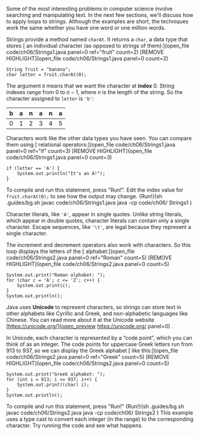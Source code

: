 Some of the most interesting problems in computer science involve searching and manipulating text. In the next few sections, we'll discuss how to apply loops to strings. Although the examples are short, the techniques work the same whether you have one word or one million words.


Strings provide a method named `charAt`. It returns a ```char```, a data type that stores [ an individual character (as opposed to strings of them):](open_file code/ch06/Strings1.java panel=0 ref="fruit" count=2)
 [REMOVE HIGHLIGHT](open_file code/ch06/Strings1.java panel=0 count=2)


```code
String fruit = "banana";
char letter = fruit.charAt(0);
```

The argument `0` means that we want the character at **index** 0. String indexes range from 0 to $n-1$, where $n$ is the length of the string. So the character assigned to `letter` is `'b'`:




| b  | a  | n  | a  | n  | a  |
|----|----|----|----|----|----|
|  0 |  1 |  2 |  3 |  4 | 5  |
 Characters work like the other data types you have seen. You can compare them using [ relational operators:](open_file code/ch06/Strings1.java panel=0 ref="if" count=3)
 [REMOVE HIGHLIGHT](open_file code/ch06/Strings1.java panel=0 count=3)


```code
if (letter == 'A') {
    System.out.println("It's an A!");
}
```

To compile and run this statement, press "Run!". Edit the index value for ```fruit.charAt(0);``` to see how the output may change.
{Run!}(sh .guides/bg.sh javac code/ch06/Strings1.java java -cp code/ch06/ Strings1 )


Character literals, like `'A'`, appear in single quotes. Unlike string literals, which appear in double quotes, character literals can contain only a single character. Escape sequences, like `'\t'`, are legal because they represent a single character.

The increment and decrement operators also work with characters. So this loop displays the letters of the [ alphabet:](open_file code/ch06/Strings2.java panel=0 ref="Roman" count=5)
 [REMOVE HIGHLIGHT](open_file code/ch06/Strings2.java panel=0 count=5)


```code
System.out.print("Roman alphabet: ");
for (char c = 'A'; c <= 'Z'; c++) {
    System.out.print(c);
}
System.out.println();
```



Java uses **Unicode** to represent characters, so strings can store text in other alphabets like Cyrillic and Greek, and non-alphabetic languages like Chinese. You can read more about it at the Unicode website [https://unicode.org/](open_preview https://unicode.org/ panel=0) .

In Unicode, each character is represented by a “code point”, which you can think of as an integer. The code points for uppercase Greek letters run from 913 to 937, so we can display the Greek alphabet [ like this:](open_file code/ch06/Strings2.java panel=0 ref="Greek" count=5)
 [REMOVE HIGHLIGHT](open_file code/ch06/Strings2.java panel=0 count=5)


```code
System.out.print("Greek alphabet: ");
for (int i = 913; i <= 937; i++) {
    System.out.print((char) i);
}
System.out.println();
```

To compile and run this statement, press "Run!"
{Run!}(sh .guides/bg.sh javac code/ch06/Strings2.java java -cp code/ch06/ Strings2 )
 This example uses a type cast to convert each integer (in the range) to the corresponding character. Try running the code and see what happens.